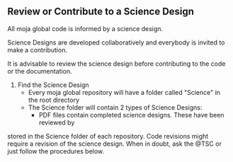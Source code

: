 ## Review or Contribute to a Science Design  

All moja global code is informed by a science design.  

Science Designs are developed collaboratively and everybody is invited to make a contribution.  

It is advisable to review the science design before contributing to the code or the documentation. 

1. Find the Science Design
    * Every moja global repository will have a folder called "Science" in the root directory
    * The Science folder will contain 2 types of Science Designs:
        * PDF files contain completed science designs. These have been reviewed by 
    
    
    
stored in the Science folder of each repository. Code revisions might require a revision of the science design. 
When in doubt, ask the @TSC or just follow the procedures below.

